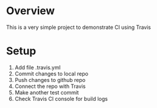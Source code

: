 # Overview
This is a very simple project to demonstrate CI using Travis 

# Setup
1) Add file .travis.yml
2) Commit changes to local repo
3) Push changes to github repo
4) Connect the repo with Travis
5) Make another test commit
6) Check Travis CI console for build logs
